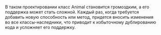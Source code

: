 В таком проектировании класс Animal становится громоздким, а его поддержка может стать сложной. 
Каждый раз, когда требуется добавить новую способность или метод, придется вносить изменения во все классы-наследники, что приводит к избыточному дублированию кода и усложняет его поддержку.